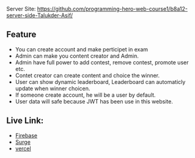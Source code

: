 Server Site: https://github.com/programming-hero-web-course1/b8a12-server-side-Talukder-Asif/


## Feature

 - You can create account and make perticipet in exam
 - Admin can make you content creator and Admin.
 - Admin have full power to add contest, remove contest, promote user etc.
 - Contet creator can create content and choice the winner.
 - User can show dynamic leaderboard, Leaderboard can automaticly update when winner choicen.
 - If someone create account, he will be a user by default.
 - User data will safe because JWT has been use in this website.

## Live Link: 
 - [Firebase](https://endgame-6eef0.web.app/)
 - [Surge](https://successful-impulse.surge.sh/)
 - [vercel](https://end-game-theta.vercel.app/)

